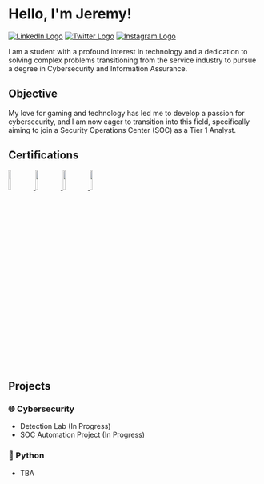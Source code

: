 # Hello, I'm Jeremy!
<a href="https://www.linkedin.com/in/jduongme/"><img src="https://img.shields.io/badge/-LinkedIn-0072b1?&style=for-the-badge&logo=linkedin&logoColor=white" alt=" LinkedIn Logo"/></a>
<a href="https://twitter.com/jduong_dev"><img src="https://img.shields.io/badge/-Twitter-1DA1F2?style=for-the-badge&logo=twitter&logoColor=white" alt="Twitter Logo"/></a>
<a href="https://linkedin.com/in/jduongme"><img src="https://img.shields.io/badge/-Instagram-E4405F?style=for-the-badge&logo=instagram&logoColor=white" alt="Instagram Logo"></a>

I am a student with a profound interest in technology and a dedication to solving complex problems transitioning from the service industry to pursue a degree in Cybersecurity and Information Assurance.

## Objective

My love for gaming and technology has led me to develop a passion for cybersecurity, and I am now eager to transition into this field, specifically aiming to join a Security Operations Center (SOC) as a Tier 1 Analyst.

## Certifications
<div>
<a href="https://www.credly.com/badges/920f1d48-b570-448d-8183-6b5cb5709f7e">
  <img src="https://github.com/jduong-me/GitHub-Image-Hosting/assets/128167475/980dc00b-1f23-4ad4-b8e7-92b498c004cf" width="10%" height="10%">
</a>
<a href="https://www.credly.com/badges/265301ab-f21a-4af4-a372-a78bb941d172">
  <img src="https://github.com/jduong-me/GitHub-Image-Hosting/assets/128167475/40a50dab-d884-47ad-802f-312c009261cd" width="10%" height="10%">
</a>
<a href="https://www.credly.com/badges/9d0b3a02-6cc0-4bbf-bf26-075192ec592d">
  <img src="https://github.com/jduong-me/GitHub-Image-Hosting/assets/128167475/619bc26d-466b-4591-ae02-3592781fb8ad" width="10%" height="10%">
</a>
<a>
  <img src="https://github.com/jduong-me/GitHub-Image-Hosting/assets/128167475/eb44aa7d-954d-4a7a-9ce7-fd900df47500" width="10%" height="10%">
</a>
<div>

## Projects
### 🌐 Cybersecurity
- Detection Lab (In Progress)
- SOC Automation Project (In Progress)
### 🐍 Python
- TBA

<!--
**jduong-me/jduong-me** is a ✨ _special_ ✨ repository because its `README.md` (this file) appears on your GitHub profile.

Here are some ideas to get you started:

- 🔭 I’m currently working on ...
- 🌱 I’m currently learning ...
- 👯 I’m looking to collaborate on ...
- 🤔 I’m looking for help with ...
- 💬 Ask me about ...
- 📫 How to reach me: ...
- 😄 Pronouns: ...
- ⚡ Fun fact: ...
-->
